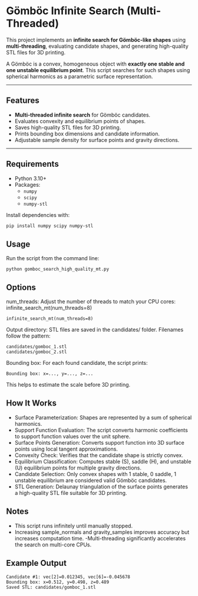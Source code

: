 # Gömböc Infinite Search (Multi-Threaded)

This project implements an **infinite search for Gömböc-like shapes** using **multi-threading**, evaluating candidate shapes, and generating high-quality STL files for 3D printing.

A Gömböc is a convex, homogeneous object with **exactly one stable and one unstable equilibrium point**. This script searches for such shapes using spherical harmonics as a parametric surface representation.

---

## Features

- **Multi-threaded infinite search** for Gömböc candidates.
- Evaluates convexity and equilibrium points of shapes.
- Saves high-quality STL files for 3D printing.
- Prints bounding box dimensions and candidate information.
- Adjustable sample density for surface points and gravity directions.

---

## Requirements

- Python 3.10+
- Packages:
  - `numpy`
  - `scipy`
  - `numpy-stl`

Install dependencies with:

```bash
pip install numpy scipy numpy-stl
```
## Usage

Run the script from the command line:

```
python gomboc_search_high_quality_mt.py
```

## Options

num_threads: Adjust the number of threads to match your CPU cores:
infinite_search_mt(num_threads=8)

```
infinite_search_mt(num_threads=8)

```

Output directory: STL files are saved in the candidates/ folder. Filenames follow the pattern:

```
candidates/gomboc_1.stl
candidates/gomboc_2.stl
```

Bounding box: For each found candidate, the script prints:
```
Bounding box: x=..., y=..., z=...
```

This helps to estimate the scale before 3D printing.

## How It Works

- Surface Parameterization: Shapes are represented by a sum of spherical harmonics.
- Support Function Evaluation: The script converts harmonic coefficients to support function values over the unit sphere.
- Surface Points Generation: Converts support function into 3D surface points using local tangent approximations.
- Convexity Check: Verifies that the candidate shape is strictly convex.
- Equilibrium Classification: Computes stable (S), saddle (H), and unstable (U) equilibrium points for multiple gravity directions.
- Candidate Selection: Only convex shapes with 1 stable, 0 saddle, 1 unstable equilibrium are considered valid Gömböc candidates.
- STL Generation: Delaunay triangulation of the surface points generates a high-quality STL file suitable for 3D printing.

## Notes

- This script runs infinitely until manually stopped.
- Increasing sample_normals and gravity_samples improves accuracy but increases computation time.
-Multi-threading significantly accelerates the search on multi-core CPUs.

## Example Output

```
Candidate #1: vec[2]=0.012345, vec[6]=-0.045678
Bounding box: x=0.512, y=0.498, z=0.489
Saved STL: candidates/gomboc_1.stl
```
